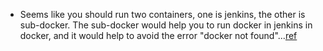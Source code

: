 - Seems like you should run two containers, one is jenkins, the other is sub-docker. The sub-docker would help you to run docker in jenkins in docker, and it would help to avoid the error "docker not found"...[ref](https://www.jenkins.io/doc/book/installing/docker/)